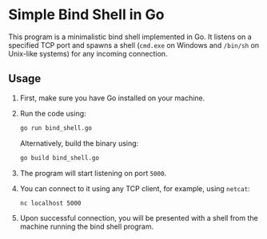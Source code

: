 # Simple Bind Shell in Go

This program is a minimalistic bind shell implemented in Go. It listens on a specified TCP port and spawns a shell (`cmd.exe` on Windows and `/bin/sh` on Unix-like systems) for any incoming connection.

## Usage

1. First, make sure you have Go installed on your machine.
2. Run the code using:
    ```bash
    go run bind_shell.go
    ```

    Alternatively, build the binary using:
    ```bash
    go build bind_shell.go
    ```

3. The program will start listening on port `5000`.
4. You can connect to it using any TCP client, for example, using `netcat`:
    ```bash
    nc localhost 5000
    ```

5. Upon successful connection, you will be presented with a shell from the machine running the bind shell program.